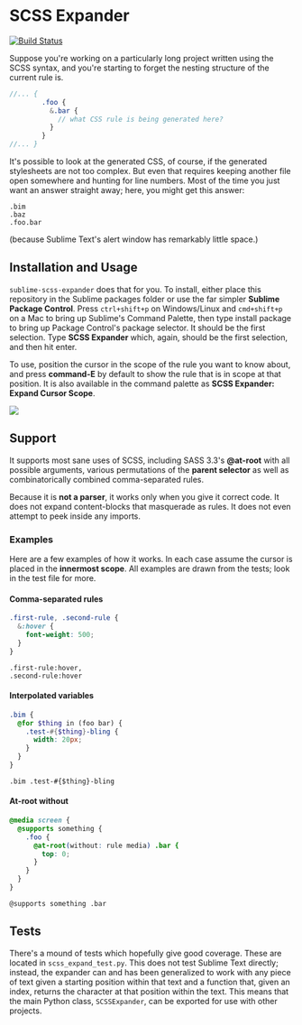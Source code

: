 SCSS Expander
=====================
[![Build Status](https://travis-ci.org/garetht/sublime-scss-expander.svg?branch=master)](https://travis-ci.org/garetht/sublime-scss-expander)

Suppose you're working on a particularly long project written using the SCSS syntax, and you're starting to forget the nesting structure of the current rule is.

```scss
//... {
        .foo {
          &.bar {
            // what CSS rule is being generated here?
          }
        }
//... }
```

It's possible to look at the generated CSS, of course, if the generated stylesheets are not too complex. But even that requires keeping another file open somewhere and hunting for line numbers. Most of the time you just want an answer straight away; here, you might get this answer:

```
.bim
.baz
.foo.bar
```

(because Sublime Text's alert window has remarkably little space.)

## Installation and Usage
`sublime-scss-expander` does that for you. To install, either place this repository in the Sublime packages folder or use the far simpler **Sublime Package Control**. Press `ctrl+shift+p` on Windows/Linux and `cmd+shift+p` on a Mac to bring up Sublime's Command Palette, then type install package to bring up Package Control's package selector. It should be the first selection. Type **SCSS Expander** which, again, should be the first selection, and then hit enter.

To use, position the cursor in the scope of the rule you want to know about, and press **command-E** by default to show the rule that is in scope at that position. It is also available in the command palette as **SCSS Expander: Expand Cursor Scope**.

![](http://cl.ly/image/0o2J3a3Y0a2G/scss-expander.png)

## Support
It supports most sane uses of SCSS, including SASS 3.3's **@at-root** with all possible arguments, various permutations of the **parent selector** as well as combinatorically combined comma-separated rules.

Because it is **not a parser**, it works only when you give it correct code. It does not expand content-blocks that masquerade as rules. It does not even attempt to peek inside any imports.

### Examples
Here are a few examples of how it works. In each case assume the cursor is placed in the **innermost scope**. All examples are drawn from the tests; look in the test file for more.

#### Comma-separated rules
```scss
.first-rule, .second-rule {
  &:hover {
    font-weight: 500;
  }
}
```
```
.first-rule:hover,
.second-rule:hover
```
#### Interpolated variables
```scss
.bim {
  @for $thing in (foo bar) {
    .test-#{$thing}-bling {
      width: 20px;
    }
  }
}
```
```
.bim .test-#{$thing}-bling
```
#### At-root without
```scss
@media screen {
  @supports something {
    .foo {
      @at-root(without: rule media) .bar {
        top: 0;
      }
    }
  }
}
```
```
@supports something .bar
```

## Tests
There's a mound of tests which hopefully give good coverage. These are located in `scss_expand_test.py`. This does not test Sublime Text directly; instead, the expander can and has been generalized to work with any piece of text given a starting position within that text and a function that, given an index, returns the character at that position within the text. This means that the main Python class, `SCSSExpander`, can be exported for use with other projects.

